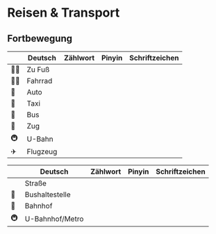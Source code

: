 # Reisen & Transport

## Fortbewegung
|     | Deutsch  | Zählwort | Pinyin | Schriftzeichen |
| --- | -------- | -------- | ------ | -------------- |
| 🚶‍♀️   | Zu Fuß   |          |        |                |
| 🚴‍♂️   | Fahrrad  |          |        |                |
| 🚗   | Auto     |          |        |                |
| 🚕   | Taxi     |          |        |                |
| 🚌   | Bus      |          |        |                |
| 🚄   | Zug      |          |        |                |
| 🚇   | U-Bahn   |          |        |                |
| ✈   | Flugzeug |          |        |                |

|     | Deutsch         | Zählwort | Pinyin | Schriftzeichen |
| --- | --------------- | -------- | ------ | -------------- |
|     | Straße          |          |        |                |
| 🚏   | Bushaltestelle  |          |        |                |
| 🚉   | Bahnhof         |          |        |                |
| 🚇   | U-Bahnhof/Metro |          |        |                |
